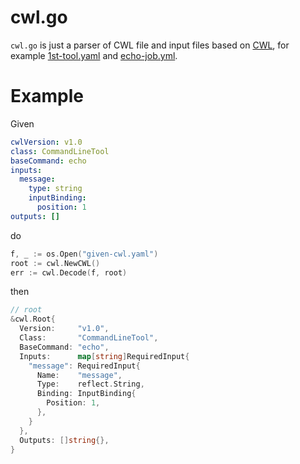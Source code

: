 # cwl.go

`cwl.go` is just a parser of CWL file and input files based on [CWL](https://github.com/common-workflow-language/common-workflow-language), for example [1st-tool.yaml](https://github.com/common-workflow-language/common-workflow-language/blob/master/v1.0/examples/1st-tool.cwl) and [echo-job.yml](https://github.com/common-workflow-language/common-workflow-language/blob/master/v1.0/examples/echo-job.yml).

# Example

Given

```yaml
cwlVersion: v1.0
class: CommandLineTool
baseCommand: echo
inputs:
  message:
    type: string
    inputBinding:
      position: 1
outputs: []
```

do

```go
f, _ := os.Open("given-cwl.yaml")
root := cwl.NewCWL()
err := cwl.Decode(f, root)
```

then

```go
// root
&cwl.Root{
  Version:     "v1.0",
  Class:       "CommandLineTool",
  BaseCommand: "echo",
  Inputs:      map[string]RequiredInput{
    "message": RequiredInput{
      Name:    "message",
      Type:    reflect.String,
      Binding: InputBinding{
        Position: 1,
      },
    }
  },
  Outputs: []string{},
}
```
